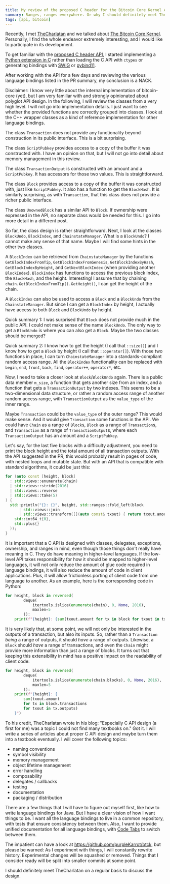 ```yaml
---
title: My review of the proposed C header for the Bitcoin Core Kernel API
summary: Ranges, ranges everywhere. Or why I should definitely meet TheCharlatan on a regular basis.
tags: [api, bitcoin]
---
```


Recently, I met
[TheCharlatan](nostr:npub196cr58e3ds70njgqul6ndm3gu4yxxjgx00sp32t95lru5k600u7q2ftlhg)
and we talked about [The Bitcoin Core Kernel](https://thecharlatan.ch/Kernel/).
Personally, I find the whole endeavor extremely interesting, and I would like to
participate in its development.

To get familiar with the
[proposed C header API](https://github.com/bitcoin/bitcoin/pull/30595), I
started implementing a
[Python extension in C](https://docs.python.org/3/extending/extending.html)
rather than loading the C API with `ctypes` or generating bindings with
[SWIG](https://www.swig.org/) or [pybind11](https://github.com/pybind/pybind11).

After working with the API for a few days and reviewing the various language
bindings listed in the PR summary, my conclusion is a NACK.

Disclaimer: I know very little about the internal implementation of bitcoin-core
(yet), but I am very familiar with and strongly opinionated about polyglot API
design. In the following, I will review the classes from a very high level. I
will not go into implementation details. I just want to see whether the provided
functions are correctly grouped into classes. I look at the C++ wrapper classes
as a kind of reference implementation for other language bindings.

The class `Transaction` does not provide any functionality beyond construction
in its public interface. This is a bit surprising.

The class `ScriptPubkey` provides access to a copy of the buffer it was
constructed with. I have an opinion on that, but I will not go into detail about
memory management in this review.

The class `TransactionOutput` is constructed with an amount and a
`ScriptPubkey`. It has accessors for those two values. This is straightforward.

The class `Block` provides access to a copy of the buffer it was constructed
with, just like `ScriptPubkey`. It also has a function to get the `BlockHash`.
It is similarly surprising, as with `Transaction`, that this class does not
provide a richer public interface.

The class `UnownedBlock` has a similar API to `Block`. If ownership were
expressed in the API, no separate class would be needed for this. I go into more
detail in a different post.

So far, the class design is rather straightforward. Next, I look at the classes
`BlockUndo`, `BlockIndex`, and `ChainstateManager`. What is a `BlockUndo`? I
cannot make any sense of that name. Maybe I will find some hints in the other
two classes.

A `BlockIndex` can be retrieved from `ChainstateManager` by the functions
`GetBlockIndexFromTip`, `GetBlockIndexFromGenesis`, `GetBlockIndexByHash`,
`GetBlockIndexByHeight`, and `GetNextBlockIndex` (when providing another
`BlockIndex`). `BlockIndex` has functions to access the previous block index,
the `BlockHash`, and the height. Interesting! I assume that by chaining
`chain.GetBlockIndexFromTip().GetHeight()`, I can get the height of the chain.

A `BlockIndex` can also be used to access a `Block` and a `BlockUndo` from the
`ChainstateManager`. But since I can get a `BlockIndex` by height, I actually
have access to both `Block` and `BlockUndo` by height.

Quick summary 1: I was surprised that `Block` does not provide much in the
public API. I could not make sense of the name `BlockUndo`. The only way to get
a `BlockUndo` is where you can also get a `Block`. Maybe the two classes should
be merged?

Quick summary 2: I know how to get the height (I call that `::size()`) and I
know how to get a `Block` by height (I call that `::operator[]`). With those two
functions in place, I can turn `ChainstateManager` into a standards-compliant
random access range. All the `BlockIndex` functionality can be replaced with
`begin`, `end`, `front`, `back`, `find`, `operator++`, `operator*`, etc.

Now, I need to take a closer look at `Block`/`BlockUndo` again. There is a
public data member `m_size`, a function that gets another size from an index,
and a function that gets a `TransactionOutput` by two indexes. This seems to be
a two-dimensional data structure, or rather a random access range of another
random access range, with `TransactionOutput` as the `value_type` of the inner
range.

Maybe `Transaction` could be the `value_type` of the outer range? This would
make sense. And it would give `Transaction` some functions in the API. We could
have `Chain` as a range of `Block`s, `Block` as a range of `Transaction`s, and
`Transaction` as a range of `TransactionOutput`s, where each `TransactionOutput`
has an amount and a `ScriptPubkey`.

Let's say, for the last five blocks with a difficulty adjustment, you need to
print the block height and the total amount of all transaction outputs. With the
API suggested in the PR, this would probably result in pages of code, with
nested loops and mutable state. But with an API that is compatible with standard
algorithms, it could be just this:

```cpp
for (auto const [height, block]
  : std::views::enumerate(chain)
  | std::views::stride(2016)
  | std::views::reverse
  | std::views::take(5)
) {
  std::println("{}: {}", height, std::ranges::fold_left(block
      | std::views::join
      | std::views::transform([](auto const& txout) { return txout.amount(); }),
    std::int64_t{0},
    std::plus{}
  ));
}
```

It is important that a C API is designed with classes, delegates, exceptions,
ownership, and ranges in mind, even though those things don't really have
meaning in C. They do have meaning in higher-level languages. If the low-level
API takes responsibility for how it should be mapped to higher-level languages,
it will not only reduce the amount of glue code required in language bindings,
it will also reduce the amount of code in client applications. Plus, it will
allow frictionless porting of client code from one language to another. As an
example, here is the corresponding code in Python:

```python
for height, block in reversed(
        deque(
            itertools.islice(enumerate(chain), 0, None, 2016),
            maxlen=5
        )):
    print(f"{height}: {sum(txout.amount for tx in block for txout in tx)}")
```

It is very likely that, at some point, we will not only be interested in the
outputs of a transaction, but also its inputs. So, rather than a `Transaction`
*being* a range of outputs, it should *have* a range of outputs. Likewise, a
`Block` should *have* a range of transactions, and even the `Chain` might
provide more information than just a range of blocks. It turns out that keeping
this extensibility in mind has a positive impact on the readability of client
code:

```python
for height, block in reversed(
        deque(
            itertools.islice(enumerate(chain.blocks), 0, None, 2016),
            maxlen=5
        )):
    print(f"{height}: {
        sum(txout.amount
        for tx in block.transactions
        for txout in tx.outputs)
    }")
```

To his credit, TheCharlatan wrote in his blog: "Especially C API design (a first
for me) was a topic I could not find many textbooks on." Got it. I will write a
series of articles about proper C API design and maybe turn them into a textbook
eventually. I will cover the following topics:

- naming conventions
- symbol visibility
- memory management
- object lifetime management
- error handling
- composability
- delegates / callbacks
- testing
- documentation
- packaging / distribution

There are a few things that I will have to figure out myself first, like how to
write language bindings for Java. But I have a clear vision of how I want things
to be. I want all the language bindings to live in a common repository, with
tests that ensure consistency between them. Also, I want to provide unified
documentation for all language bindings, with
[Code Tabs](https://sphinx-tabs.readthedocs.io/) to switch between them.

The impatient can have a look at https://github.com/purpleKarrot/btck, but
please be warned: As I experiment with things, I will constantly rewrite
history. Experimental changes will be squashed or removed. Things that I
consider ready will be split into smaller commits at some point.

I should definitely meet TheCharlatan on a regular basis to discuss the design.
